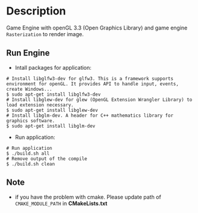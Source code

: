 # Description
Game Engine with openGL 3.3 (Open Graphics Library) and game engine `Rasterization` to render image.

## Run Engine
- Intall packages for application:

```
# Install libglfw3-dev for glfw3. This is a framework supports environment for openGL. It provides API to handle input, events, create Windows...
$ sudo apt-get install libglfw3-dev
# Install libglew-dev for glew (OpenGL Extension Wrangler Library) to load extension necessary.
$ sudo apt-get install libglew-dev
# Install libglm-dev. A header for C++ mathematics library for graphics software.
$ sudo apt-get install libglm-dev
```

- Run application:
```
# Run application
$ ./build.sh all
# Remove output of the compile
$ ./build.sh clean
```

## Note
- if you have the problem with cmake. Please update path of `CMAKE_MODULE_PATH` in **CMakeLists.txt** 
